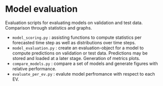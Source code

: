 Model evaluation
===

Evaluation scripts for evaluating models on validation and test data. Comparison through statistics and graphs. 

- `model_scoring.py` : assisting functions to compute statistics per forecasted time step as well as distributions over time steps.  
- `model_evaluation.py` : create an evaluation-object for a model to compute predictions on validation or test data. Predictions may be stored and loaded at a later stage. Generation of metrics plots. 
- `compare_models.py` : compare a set of models and generate figures with relative performance. 
- `evaluate_per_ev.py` : evalute model perfromance with respect to each EV.
